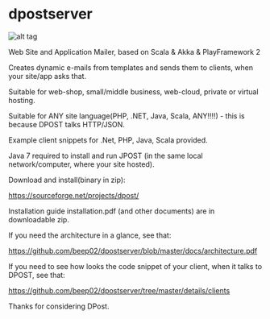 dpostserver
===========

![alt tag](http://dpostmailer.files.wordpress.com/2013/09/logo_96.png)

Web Site and Application Mailer, based on Scala & Akka & PlayFramework 2

Creates dynamic e-mails from templates and sends them to clients, when your site/app asks that. 

Suitable for web-shop, small/middle business, web-cloud, private or virtual hosting. 

Suitable for ANY site language(PHP, .NET, Java, Scala, ANY!!!!) - this is because DPOST talks HTTP/JSON.

Example client snippets for .Net, PHP, Java, Scala provided.

Java 7 required to install and run JPOST (in the same local network/computer, where your site hosted).

Download and install(binary in zip):

https://sourceforge.net/projects/dpost/

Installation guide installation.pdf (and other documents) are in downloadable zip.

If you need the architecture in a glance, see that: 

https://github.com/beep02/dpostserver/blob/master/docs/architecture.pdf

If you need to see how looks the code snippet of your client, when it talks to DPOST, see that:

https://github.com/beep02/dpostserver/tree/master/details/clients

Thanks for considering DPost.


